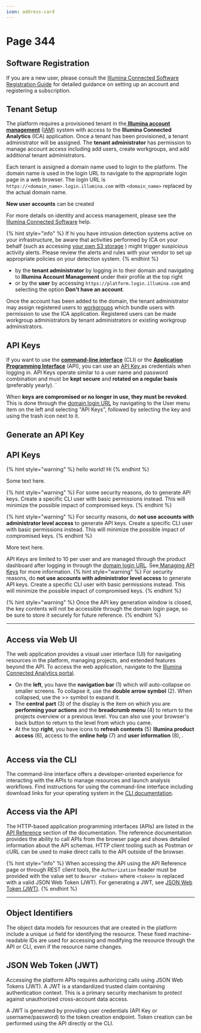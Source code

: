 ```yaml
---
icon: address-card
---
```


# Page 344

## Software Registration

If you are a new user, please consult the [Illumina Connected Software Registration Guide](https://help.connected.illumina.com/account-management/rg-registration) for detailed guidance on setting up an account and registering a subscription.

## Tenant Setup

The platform requires a provisioned tenant in the[ **Illumina account management**](https://help.connected.illumina.com/account-management/admin-console) ([IAM](https://help.connected.illumina.com/account-management/admin-console)) system with access to the **Illumina Connected Analytics** (ICA) application. Once a tenant has been provisioned, a tenant administrator will be assigned. The **tenant administrator** has permission to manage account access including add users, create workgroups, and add additional tenant administrators.

Each tenant is assigned a domain name used to login to the platform. The domain name is used in the login URL to navigate to the appropriate login page in a web browser. The login URL is `https://<domain_name>.login.illumina.com` with `<domain_name>` replaced by the actual domain name.

**New user accounts** can be created

For more details on identity and access management, please see the [Illumina Connected Software](https://help.connected.illumina.com/) help.

{% hint style="info" %}
If hi you have intrusion detection systems active on your infrastructure, be aware that activities performed by ICA on your behalf (such as accessing [your own S3 storage](home/h-storage/s-awss3/) ) might trigger suspicious activity alerts. Please review the alerts and rules with your vendor to set up appropriate policies on your detection system.
{% endhint %}

* by the **tenant administrator** by logging in to their domain and navigating to **Illumina Account Management** under their profile at the top right
* or by the **user** by accessing `https://platform.login.illumina.com` and selecting the option **Don't have an account**.

Once the account has been added to the domain, the tenant administrator may assign registered users to [workgroups](https://help.connected.illumina.com/account-management/admin-console/workgroups) which bundle users with permission to use the ICA application. Registered users can be made workgroup administrators by tenant administrators or existing workgroup administrators.

## API Keys

If you want to use the [**command-line interface**](broken-reference/) (CLI) or the [**Application Programming Interface**](reference/r-api.md) (API), you can use an [API Key ](https://help.connected.illumina.com/account-management/platform-home)as credentials when logging in. API Keys operate similar to a user name and password combination and must be **kept secure** and **rotated on a regular basis** (preferably yearly). \`

When **keys are compromised or no longer in use, they must be revoked**. This is done through the [domain login URL](https://ilmn.login.illumina.com/platform-home/#/home) by navigating to the User menu item on the left and selecting "API Keys", followed by selecting the key and using the trash icon next to it.

## Generate an API Key

## API Keys

{% hint style="warning" %}
hello world! Hi
{% endhint %}

Some text here.

\{% hint style="warning" %\} For some security reasons, do to generate API keys. Create a specific CLI user with basic permissions instead. This will minimize the possible impact of compromised keys. \{% endhint %\}



\{% hint style="warning" %\} For security reasons, do **not use accounts with administrator level access** to generate API keys. Create a specific CLI user with basic permissions instead. This will minimize the possible impact of compromised keys. \{% endhint %\}

More text here.

API Keys are limited to 10 per user and are managed through the product dashboard after logging in through the [domain login URL](https://ilmn.login.illumina.com/platform-home/#/home). See[ Managing API Keys](https://help.connected.illumina.com/account-management/platform-home#manage-api-keys) for more information. \{% hint style="warning" %\} For security reasons, do **not use accounts with administrator level access** to generate API keys. Create a specific CLI user with basic permissions instead. This will minimize the possible impact of compromised keys. \{% endhint %\}

\{% hint style="warning" %\} Once the API key generation window is closed, the key contents will not be accessible through the domain login page, so be sure to store it securely for future reference. \{% endhint %\}

***

## Access via Web UI

The web application provides a visual user interface (UI) for navigating resources in the platform, managing projects, and extended features beyond the API. To access the web application, navigate to the [Illumina Connected Analytics portal](https://ica.illumina.com/ica).

* On the **left**, you have the **navigation bar** (1) which will auto-collapse on smaller screens. To collapse it, use the **double arrow symbol** (2). When collapsed, use the >> symbol to expand it.
* The **central** **part** (3) of the display is the item on which you are **performing your actions** and the **breadcrumb** **menu** (4) to return to the projects overview or a previous level. You can also use your browser's back button to return to the level from which you came.
* At the top **right**, you have icons to **refresh contents** (5) I**llumina product access** (6), access to the **online help** (7) and **user** **information** (8), .

<figure><img src=".gitbook/assets/image%20(45).png" alt=""><figcaption></figcaption></figure>

## Access via the CLI

The command-line interface offers a developer-oriented experience for interacting with the APIs to manage resources and launch analysis workflows. Find instructions for using the command-line interface including download links for your operating system in the [CLI documentation](command-line-interface/cli-installation.md).

## Access via the API

The HTTP-based application programming interfaces (APIs) are listed in the [API Reference](reference/r-api.md) section of the documentation. The reference documentation provides the ability to call APIs from the browser page and shows detailed information about the API schemas. HTTP client tooling such as Postman or cURL can be used to make direct calls to the API outside of the browser.

\{% hint style="info" %\} When accessing the API using the API Reference page or through REST client tools, the `Authorization` header must be provided with the value set to `Bearer <token>` where `<token>` is replaced with a valid JSON Web Token (JWT). For generating a JWT, see [JSON Web Token (JWT)](gs-getstarted.md#json-web-token-jwt). \{% endhint %\}

***

## Object Identifiers

The object data models for resources that are created in the platform include a unique `id` field for identifying the resource. These fixed machine-readable IDs are used for accessing and modifying the resource through the API or CLI, even if the resource name changes.

## JSON Web Token (JWT)

Accessing the platform APIs requires authorizing calls using JSON Web Tokens (JWT). A JWT is a standardized trusted claim containing authentication context. This is a primary security mechanism to protect against unauthorized cross-account data access.

A JWT is generated by providing user credentials (API Key or username/password) to the token creation endpoint. Token creation can be performed using the API directly or the CLI.
